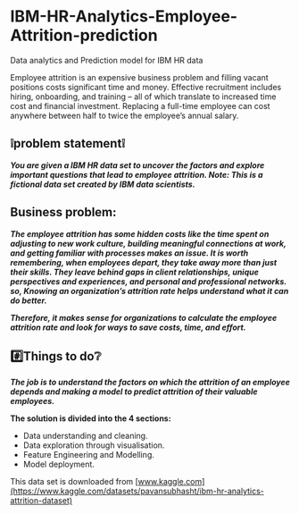 # IBM-HR-Analytics-Employee-Attrition-prediction
Data analytics and Prediction model for IBM HR data

Employee attrition is an expensive business problem and filling vacant positions costs significant time and money. Effective recruitment includes hiring, onboarding, and training – all of which translate to increased time cost and financial investment. Replacing a full-time employee can cost anywhere between half to twice the employee’s annual salary.

## :grey_exclamation:**problem statement**:grey_exclamation:

***You are given a IBM HR data set to uncover the factors and explore important questions that lead to employee attrition. 
Note: This is a fictional data set created by IBM data scientists.***

## **Business problem:**
***The employee attrition has some hidden costs like the time spent on adjusting to new work culture, building meaningful connections at work, and getting familiar with processes makes an issue. It is worth remembering, when employees depart, they take away more than just their skills. They leave behind gaps in client relationships, unique perspectives and experiences, and personal and professional networks. so, Knowing an organization’s attrition rate helps understand what it can do better.***

***Therefore, it makes sense for organizations to calculate the employee attrition rate and look for ways to save costs, time, and effort.***

## :hash:**Things to do**:grey_question:
***The job is to understand the factors on which the attrition of an employee depends and making a model to predict  attrition of their valuable employees.***

**The solution is divided into the 4 sections:**
  - Data understanding and cleaning.
  - Data exploration through visualisation.
  - Feature Engineering and Modelling.
  - Model deployment.

This data set is downloaded from [www.kaggle.com](https://www.kaggle.com/datasets/pavansubhasht/ibm-hr-analytics-attrition-dataset)
